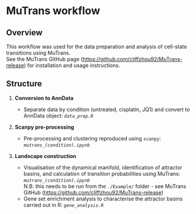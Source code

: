 # MuTrans workflow

## Overview

This workflow was used for the data preparation and analysis of cell-state transitions using MuTrans.\
See the MuTrans GitHub page (https://github.com/cliffzhou92/MuTrans-release) for installation and usage instructions.

## Structure

1. **Conversion to AnnData** 
   - Separate data by condition (untreated, cisplatin, JQ1) and convert to AnnData object: *`data_prep.R`*

2. **Scanpy pre-processing**
   - Pre-processing and clustering reproduced using `scanpy`: *`mutrans_(condition).ipynb`*

3. **Landscape construction**
   - Visualisation of the dynamical manifold, identification of attractor basins, and calculation of transition probabilities using MuTrans: *`mutrans_(condition).ipynb`*\
     N.B. this needs to be run from the ``./Example/`` folder - see MuTrans GitHub (https://github.com/cliffzhou92/MuTrans-release)
   - Gene set enrichment analysis to characterise the attractor basins carried out in R: *`gene_analysis.R`*
